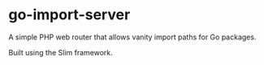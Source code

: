 # go-import-server

A simple PHP web router that allows vanity import paths for Go packages.

Built using the Slim framework.
